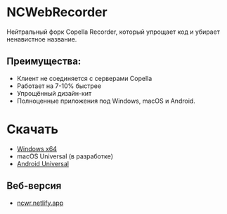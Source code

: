 # NCWebRecorder
Нейтральный форк Copella Recorder, который упрощает код и убирает ненавистное название.
## Преимущества:
- Клиент не соединяется с серверами Copella
- Работает на 7-10% быстрее
- Упрощённый дизайн-кит
- Полноценные приложения под Windows, macOS и Android.
# Скачать
- [Windows x64](https://kektris.github.io/ncwr/NCRecorder.zip)
- macOS Universal (в разработке)
- [Android Universal](https://kektris.github.io/ncwr/NCRecorder.apk)
## Веб-версия
- [ncwr.netlify.app](https://ncwr.netlify.app)
